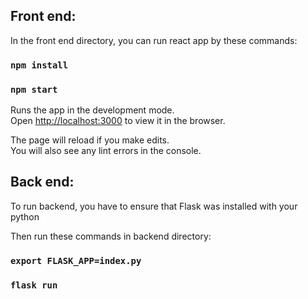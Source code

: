 ## Front end:

In the front end directory, you can run react app by these commands:

### `npm install`

### `npm start`

Runs the app in the development mode.<br />
Open [http://localhost:3000](http://localhost:3000) to view it in the browser.

The page will reload if you make edits.<br />
You will also see any lint errors in the console.

## Back end:

To run backend, you have to ensure that Flask was installed with your python

Then run these commands in backend directory:

### `export FLASK_APP=index.py`

### `flask run`
